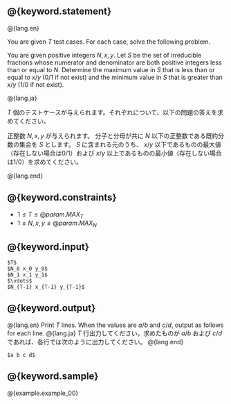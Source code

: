 ## @{keyword.statement}

@{lang.en}

You are given $T$ test cases. For each case, solve the following problem.

You are given positive integers $N, x, y$.
Let $S$ be the set of irreducible fractions whose numerator and denominator are both positive integers less than or equal to $N$.
Determine the maximum value in $S$ that is less than or equal to $x/y$ ($0/1$ if not exist) and the minimum value in $S$ that is greater than $x/y$ ($1/0$ if not exist).

@{lang.ja}

$T$ 個のテストケースが与えられます。それぞれについて、以下の問題の答えを求めてください。

正整数 $N, x, y$ が与えられます。
分子と分母が共に $N$ 以下の正整数である既約分数の集合を $S$ とします。
$S$ に含まれる元のうち、 $x/y$ 以下であるものの最大値（存在しない場合は$0/1$）および $x/y$ 以上であるものの最小値（存在しない場合は$1/0$）を求めてください。

@{lang.end}

## @{keyword.constraints}

- $1 \leq T \leq @{param.MAX_T}$
- $1 \leq N, x, y \leq @{param.MAX_N}$

## @{keyword.input}

```
$T$
$N_0 x_0 y_0$
$N_1 x_1 y_1$
$\vdots$
$N_{T-1} x_{T-1} y_{T-1}$
```

## @{keyword.output}

@{lang.en}
Print $T$ lines. When the values are $a/b$ and $c/d$, output as follows for each line.
@{lang.ja}
$T$ 行出力してください。求めたものが $a/b$ および $c/d$ であれば、各行では次のように出力してください。
@{lang.end}

```
$a b c d$
```

## @{keyword.sample}

@{example.example_00}
